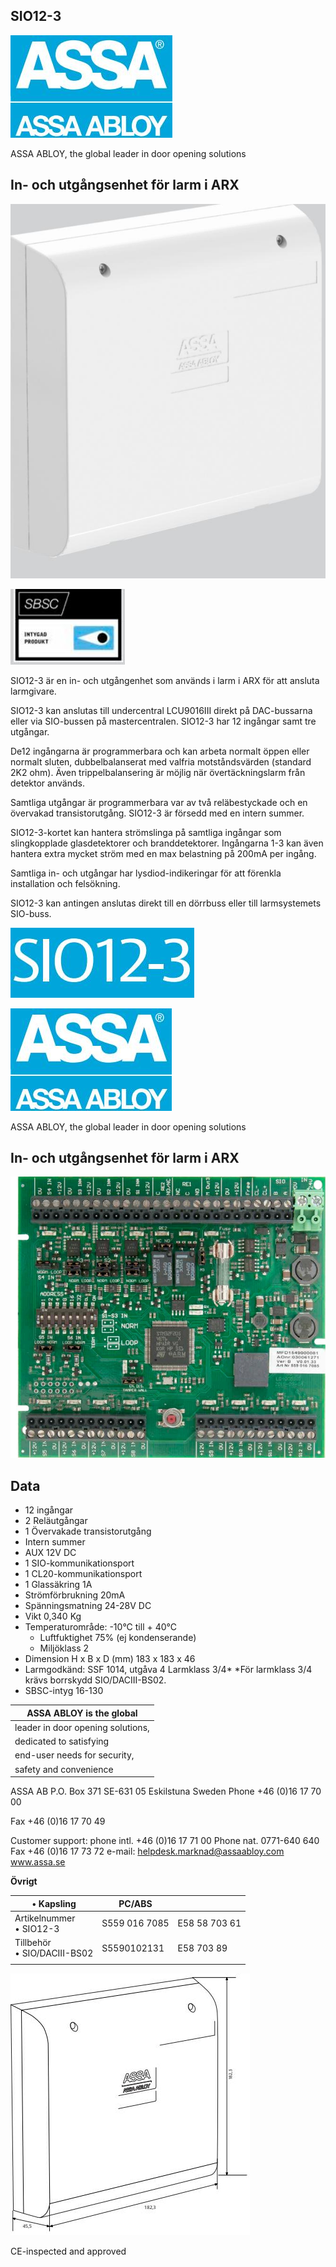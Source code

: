 ## SIO12-3

![](_page_0_Picture_1.jpeg)

ASSA ABLOY, the global leader in door opening solutions

## In- och utgångsenhet för larm i ARX

![](_page_0_Picture_4.jpeg)

![](_page_0_Picture_5.jpeg)

SIO12-3 är en in- och utgångenhet som används i larm i ARX för att ansluta larmgivare.

SIO12-3 kan anslutas till undercentral LCU9016III direkt på DAC-bussarna eller via SIO-bussen på mastercentralen. SIO12-3 har 12 ingångar samt tre utgångar.

De12 ingångarna är programmerbara och kan arbeta normalt öppen eller normalt sluten, dubbelbalanserat med valfria motståndsvärden (standard 2K2 ohm). Även trippelbalansering är möjlig när övertäckningslarm från detektor används.

Samtliga utgångar är programmerbara var av två reläbestyckade och en övervakad transistorutgång. SIO12-3 är försedd med en intern summer.

SIO12-3-kortet kan hantera strömslinga på samtliga ingångar som slingkopplade glasdetektorer och branddetektorer. Ingångarna 1-3 kan även hantera extra mycket ström med en max belastning på 200mA per ingång.

Samtliga in- och utgångar har lysdiod-indikeringar för att förenkla installation och felsökning.

SIO12-3 kan antingen anslutas direkt till en dörrbuss eller till larmsystemets SIO-buss.

![](_page_1_Picture_0.jpeg)

![](_page_1_Picture_1.jpeg)

ASSA ABLOY, the global leader in door opening solutions

## In- och utgångsenhet för larm i ARX

![](_page_1_Picture_4.jpeg)

## **Data**

- 12 ingångar
- 2 Reläutgångar
- 1 Övervakade transistorutgång
- Intern summer
- AUX 12V DC
- 1 SIO-kommunikationsport
- 1 CL20-kommunikationsport
- 1 Glassäkring 1A
- Strömförbrukning 20mA
- Spänningsmatning 24-28V DC
- Vikt 0,340 Kg
- Temperaturområde: -10°C till + 40°C
	- Luftfuktighet 75% (ej kondenserande)
	- Miljöklass 2
- Dimension H x B x D (mm) 183 x 183 x 46
- Larmgodkänd: SSF 1014, utgåva 4 Larmklass 3/4* *För larmklass 3/4 krävs borrskydd SIO/DACIII-BS02.
- SBSC-intyg 16-130

| ASSA ABLOY is the global          |
|-----------------------------------|
| leader in door opening solutions, |
| dedicated to satisfying           |
| end-user needs for security,      |
| safety and convenience            |

ASSA AB P.O. Box 371 SE-631 05 Eskilstuna Sweden Phone +46 (0)16 17 70 00

Fax +46 (0)16 17 70 49

Customer support: phone intl. +46 (0)16 17 71 00 Phone nat. 0771-640 640 Fax +46 (0)16 17 73 72 e-mail: helpdesk.marknad@assaabloy.com www.assa.se

**Övrigt**

| • Kapsling                     | PC/ABS        |               |
|--------------------------------|---------------|---------------|
| Artikelnummer<br>• SIO12-3     | S559 016 7085 | E58 58 703 61 |
| Tillbehör<br>• SIO/DACIII-BS02 | S5590102131   | E58 703 89    |
|                                |               |               |

![](_page_1_Picture_28.jpeg)

CE-inspected and approved